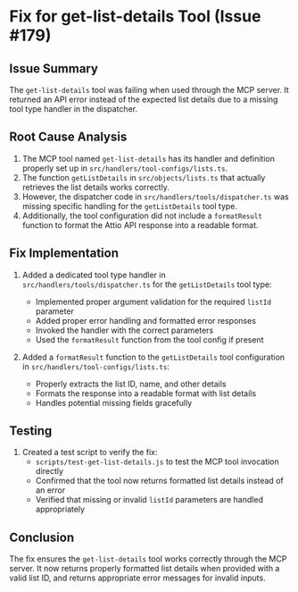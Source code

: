 # Fix for get-list-details Tool (Issue #179)

## Issue Summary

The `get-list-details` tool was failing when used through the MCP server. It returned an API error instead of the expected list details due to a missing tool type handler in the dispatcher.

## Root Cause Analysis

1. The MCP tool named `get-list-details` has its handler and definition properly set up in `src/handlers/tool-configs/lists.ts`.
2. The function `getListDetails` in `src/objects/lists.ts` that actually retrieves the list details works correctly.
3. However, the dispatcher code in `src/handlers/tools/dispatcher.ts` was missing specific handling for the `getListDetails` tool type.
4. Additionally, the tool configuration did not include a `formatResult` function to format the Attio API response into a readable format.

## Fix Implementation

1. Added a dedicated tool type handler in `src/handlers/tools/dispatcher.ts` for the `getListDetails` tool type:
   - Implemented proper argument validation for the required `listId` parameter
   - Added proper error handling and formatted error responses
   - Invoked the handler with the correct parameters
   - Used the `formatResult` function from the tool config if present

2. Added a `formatResult` function to the `getListDetails` tool configuration in `src/handlers/tool-configs/lists.ts`:
   - Properly extracts the list ID, name, and other details
   - Formats the response into a readable format with list details
   - Handles potential missing fields gracefully

## Testing

1. Created a test script to verify the fix:
   - `scripts/test-get-list-details.js` to test the MCP tool invocation directly
   - Confirmed that the tool now returns formatted list details instead of an error
   - Verified that missing or invalid `listId` parameters are handled appropriately

## Conclusion

The fix ensures the `get-list-details` tool works correctly through the MCP server. It now returns properly formatted list details when provided with a valid list ID, and returns appropriate error messages for invalid inputs.